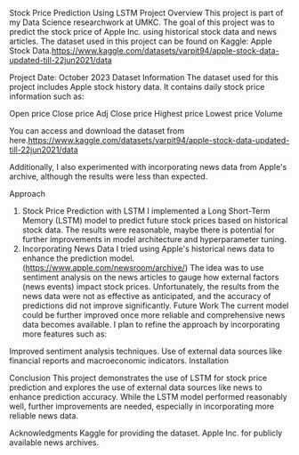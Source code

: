 Stock Price Prediction Using LSTM
Project Overview
This project is part of my Data Science researchwork at UMKC. The goal of this project was to predict the stock price of Apple Inc. using historical stock data and news articles. The dataset used in this project can be found on Kaggle: Apple Stock Data.https://www.kaggle.com/datasets/varpit94/apple-stock-data-updated-till-22jun2021/data

Project Date: October 2023
Dataset Information
The dataset used for this project includes Apple stock history data. It contains daily stock price information such as:

Open price
Close price
Adj Close price
Highest price
Lowest price
Volume

You can access and download the dataset from here.https://www.kaggle.com/datasets/varpit94/apple-stock-data-updated-till-22jun2021/data

Additionally, I also experimented with incorporating news data from Apple's archive, although the results were less than expected.

Approach
1. Stock Price Prediction with LSTM
I implemented a Long Short-Term Memory (LSTM) model to predict future stock prices based on historical stock data.
The results were reasonable, maybe there is potential for further improvements in model architecture and hyperparameter tuning.
2. Incorporating News Data
I tried using Apple's historical news data to enhance the prediction model.(https://www.apple.com/newsroom/archive/)  The idea was to use sentiment analysis on the news articles to gauge how external factors (news events) impact stock prices.
Unfortunately, the results from the news data were not as effective as anticipated, and the accuracy of predictions did not improve significantly.
Future Work
The current model could be further improved once more reliable and comprehensive news data becomes available. I plan to refine the approach by incorporating more features such as:

Improved sentiment analysis techniques.
Use of external data sources like financial reports and macroeconomic indicators.
Installation


Conclusion
This project demonstrates the use of LSTM for stock price prediction and explores the use of external data sources like news to enhance prediction accuracy. While the LSTM model performed reasonably well, further improvements are needed, especially in incorporating more reliable news data.

Acknowledgments
Kaggle for providing the dataset.
Apple Inc. for publicly available news archives.
